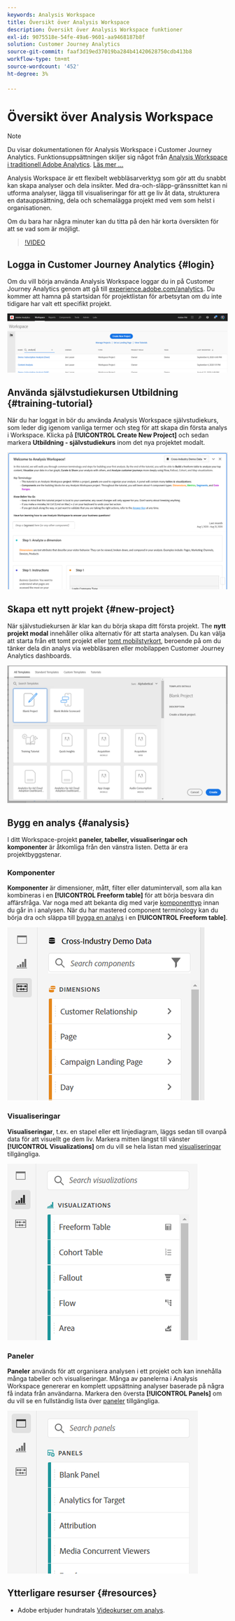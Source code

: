 ```yaml
---
keywords: Analysis Workspace
title: Översikt över Analysis Workspace
description: Översikt över Analysis Workspace funktioner
exl-id: 9075518e-54fe-49a6-9601-aa9468187b8f
solution: Customer Journey Analytics
source-git-commit: faaf3d19ed37019ba284b41420628750cdb413b8
workflow-type: tm+mt
source-wordcount: '452'
ht-degree: 3%

---
```


# Översikt över Analysis Workspace

>[!NOTE]
>
>Du visar dokumentationen för Analysis Workspace i Customer Journey Analytics. Funktionsuppsättningen skiljer sig något från [Analysis Workspace i traditionell Adobe Analytics](https://experienceleague.adobe.com/docs/analytics/analyze/analysis-workspace/home.html?lang=en#analysis-workspace). [Läs mer …](/help/getting-started/cja-aa.md)

Analysis Workspace är ett flexibelt webbläsarverktyg som gör att du snabbt kan skapa analyser och dela insikter. Med dra-och-släpp-gränssnittet kan ni utforma analyser, lägga till visualiseringar för att ge liv åt data, strukturera en datauppsättning, dela och schemalägga projekt med vem som helst i organisationen.

Om du bara har några minuter kan du titta på den här korta översikten för att se vad som är möjligt.

>[!VIDEO](https://video.tv.adobe.com/v/26266/?quality=12)

## Logga in Customer Journey Analytics {#login}

Om du vill börja använda Analysis Workspace loggar du in på Customer Journey Analytics genom att gå till [experience.adobe.com/analytics](https://experience.adobe.com/analytics). Du kommer att hamna på startsidan för projektlistan för arbetsytan om du inte tidigare har valt ett specifikt projekt.

![](assets/login-analytics.png)

## Använda självstudiekursen Utbildning {#training-tutorial}

När du har loggat in bör du använda Analysis Workspace självstudiekurs, som leder dig igenom vanliga termer och steg för att skapa din första analys i Workspace. Klicka på **[!UICONTROL Create New Project]** och sedan markera **Utbildning - självstudiekurs** inom det nya projektet modalt.

![](assets/training-tutorial.png)

## Skapa ett nytt projekt {#new-project}

När självstudiekursen är klar kan du börja skapa ditt första projekt. The **nytt projekt modal** innehåller olika alternativ för att starta analysen. Du kan välja att starta från ett tomt projekt eller [tomt mobilstyrkort](/help/mobile-app/curator.md), beroende på om du tänker dela din analys via webbläsaren eller mobilappen Customer Journey Analytics dashboards.

![](assets/create-new-project.png)

## Bygg en analys {#analysis}

I ditt Workspace-projekt **paneler, tabeller, visualiseringar och komponenter** är åtkomliga från den vänstra listen. Detta är era projektbyggstenar.

### Komponenter

**Komponenter** är dimensioner, mått, filter eller datumintervall, som alla kan kombineras i en **[!UICONTROL Freeform table]** för att börja besvara din affärsfråga. Var noga med att bekanta dig med varje [komponenttyp](/help/components/overview.md) innan du går in i analysen. När du har mastered component terminology kan du börja dra och släppa till [bygga en analys](/help/analysis-workspace/build-workspace-project/freeform-overview.md) i en **[!UICONTROL Freeform table]**.

![](assets/build-components.png)

### Visualiseringar

**Visualiseringar**, t.ex. en stapel eller ett linjediagram, läggs sedan till ovanpå data för att visuellt ge dem liv. Markera mitten längst till vänster **[!UICONTROL Visualizations]** om du vill se hela listan med [visualiseringar](/help/analysis-workspace/visualizations/freeform-analysis-visualizations.md) tillgängliga.

![](assets/build-visualizations.png)

### Paneler

**Paneler** används för att organisera analysen i ett projekt och kan innehålla många tabeller och visualiseringar. Många av panelerna i Analysis Workspace genererar en komplett uppsättning analyser baserade på några få indata från användarna. Markera den översta **[!UICONTROL Panels]** om du vill se en fullständig lista över [paneler](/help/analysis-workspace/c-panels/panels.md) tillgängliga.

![](assets/build-panels.png)

## Ytterligare resurser {#resources}

* Adobe erbjuder hundratals [Videokurser om analys](https://experienceleague.adobe.com/docs/analytics-learn/tutorials/overview.html).
